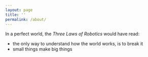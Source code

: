 ```yaml
---
layout: page
title: ''
permalink: /about/
---
```


In a perfect world, the *Three Laws of Robotics* would have read:

* the only way to understand how the world works, is to break it
* small things make big things
